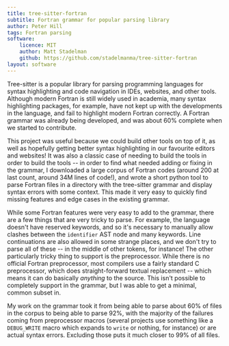 ```yaml
---
title: tree-sitter-fortran
subtitle: Fortran grammar for popular parsing library
author: Peter Hill
tags: Fortran parsing
software:
    licence: MIT
    author: Matt Stadelman
    github: https://github.com/stadelmanma/tree-sitter-fortran
layout: software
---
```


Tree-sitter is a popular library for parsing programming languages for
syntax highlighting and code navigation in IDEs, websites, and other
tools. Although modern Fortran is still widely used in academia, many
syntax highlighting packages, for example, have not kept up with the
developments in the language, and fail to highlight modern Fortran
correctly. A Fortran grammar was already being developed, and was
about 60% complete when we started to contribute.

This project was useful because we could build other tools on top of
it, as well as hopefully getting better syntax highlighting in our
favourite editors and websites! It was also a classic case of needing
to build the tools in order to build the tools -- in order to find
what needed adding or fixing in the grammar, I downloaded a large
corpus of Fortran codes (around 200 at last count, around 34M lines of
code!), and wrote a short python tool to parse Fortran files in a
directory with the tree-sitter grammar and display syntax errors with
some context. This made it very easy to quickly find missing features
and edge cases in the existing grammar.

While some Fortran features were very easy to add to the grammar, there are a
few things that are very tricky to parse. For example, the language
doesn't have reserved keywords, and so it's necessary to manually
allow clashes between the `identifier` AST node and many
keywords. Line continuations are also allowed in some strange places,
and we don't try to parse all of these -- in the middle of other
tokens, for instance! The other particularly tricky thing to support
is the preprocessor. While there is no official Fortran preprocessor,
most compilers use a fairly standard C preprocessor, which does
straight-forward textual replacement -- which means it can do
basically _anything_ to the source. This isn't possible to completely
support in the grammar, but I was able to get a minimal, common subset
in.

My work on the grammar took it from being able to parse about 60% of
files in the corpus to being able to parse 92%, with the majority of
the failures coming from preprocessor macros (several projects use
something like a `DEBUG_WRITE` macro which expands to `write` or
nothing, for instance) or are actual syntax errors. Excluding those
puts it much closer to 99% of all files.
